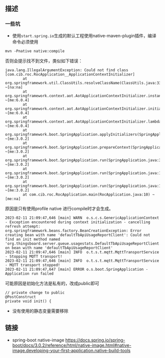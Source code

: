 ## 描述


### 一些坑

- 使用`start.spring.io`生成的默认工程使用native-maven-plugin插件，编译命令必须使用
```
mvn -Pnative native:compile
```
否则会提示找不到文件，类似如下错误：
```
java.lang.IllegalArgumentException: Could not find class [com.cib.roc.RocApplication__ApplicationContextInitializer]
        at org.springframework.util.ClassUtils.resolveClassName(ClassUtils.java:333) ~[na:na]
        at org.springframework.context.aot.AotApplicationContextInitializer.instantiateInitializer(AotApplicationContextInitializer.java:80) ~[me:6.0.4]
        at org.springframework.context.aot.AotApplicationContextInitializer.initialize(AotApplicationContextInitializer.java:71) ~[me:6.0.4]
        at org.springframework.context.aot.AotApplicationContextInitializer.lambda$forInitializerClasses$0(AotApplicationContextInitializer.java:61) ~[me:6.0.4]
        at org.springframework.boot.SpringApplication.applyInitializers(SpringApplication.java:603) ~[me:3.0.2]
        at org.springframework.boot.SpringApplication.prepareContext(SpringApplication.java:383) ~[me:3.0.2]
        at org.springframework.boot.SpringApplication.run(SpringApplication.java:307) ~[me:3.0.2]
        at org.springframework.boot.SpringApplication.run(SpringApplication.java:1302) ~[me:3.0.2]
        at org.springframework.boot.SpringApplication.run(SpringApplication.java:1291) ~[me:3.0.2]
        at com.cib.roc.RocApplication.main(RocApplication.java:10) ~[me:na]
```
原因是只有使用profile native 进行compile时才会生成。

```
2023-02-11 21:09:47,646 [main] WARN  o.s.c.s.GenericApplicationContext - Exception encountered during context initialization - cancelling refresh attempt: org.springframework.beans.factory.BeanCreationException: Error creating bean with name 'defaultTbApiUsageReportClient': Could not find an init method named 'org.thingsboard.server.queue.usagestats.DefaultTbApiUsageReportClient.init' on bean with name 'defaultTbApiUsageReportClient'
2023-02-11 21:09:47,646 [main] INFO  o.t.s.t.mqtt.MqttTransportService - Stopping MQTT transport!
2023-02-11 21:09:47,646 [main] INFO  o.t.s.t.mqtt.MqttTransportService - MQTT transport stopped!
2023-02-11 21:09:47,647 [main] ERROR o.s.boot.SpringApplication - Application run failed
```
可能原因是初始化方法是私有的，改成public即可
```
// private change to public
@PostConstruct
private void init() {
```

- 没有使用的静态变量需要移除
 
## 链接
- spring-boot native-image https://docs.spring.io/spring-boot/docs/3.0.2/reference/html/native-image.html#native-image.developing-your-first-application.native-build-tools



